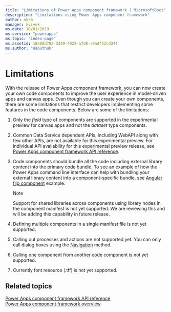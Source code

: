 ```yaml
---
title: "Limitations of Power Apps component framework | MicrosoftDocs"
description: "Limitations using Power Apps component framework"
author: nkrb
manager: kvivek
ms.date: 10/01/2019
ms.service: "powerapps"
ms.topic: "index-page"
ms.assetid: 18e88d702-3349-4022-a7d8-a9adf52cd34f
ms.author: "nabuthuk"
---
```


# Limitations 

With the release of Power Apps component framework, you can now create your own code components to improve the user experience in model-driven apps and canvas apps. Even though you can create your own components, there are some limitations that restrict developers implementing some features in the code components. Below are some of the limitations:

1. Only the *field* type of components are supported in the experimental preview for canvas apps and not the *dataset* type components. 
2. Common Data Service dependent APIs, including WebAPI along with few other APIs, are not available for this experimental preview. For individual API availability for this experimental preview release, see [Power Apps component framework API reference](reference/index.md).
3. Code components should bundle all the code including external library content into the primary code bundle. To see an example of how the Power Apps command line interface can help with bundling your external library content into a component-specific bundle, see [Angular flip component](sample-controls/angular-flip-control.md) example.

   > [!NOTE]
   > Support for shared libraries across components using library nodes in the component manifest is not yet supported. We are reviewing this and will be adding this capability in future release.
4. Defining multiple components in a single manifest file is not yet supported.
5. Calling out processes and actions are not supported yet. You can only call dialog boxes using the [Navigation](reference/navigation.md) method.
6. Calling one component  from another code component is not yet supported.
7. Currently font resource (.tff) is not yet supported.

## Related topics

[Power Apps component framework API reference](reference/index.md)<br/>
[Power Apps component framework overview](overview.md)
